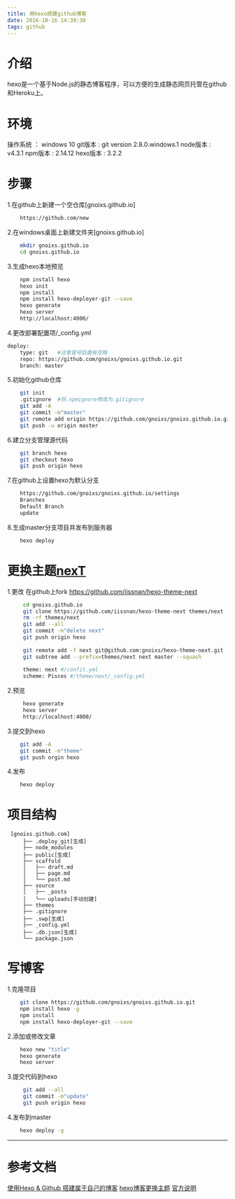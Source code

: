 ```yaml
---
title: 用hexo搭建github博客
date: 2016-10-16 14:39:30
tags: github
---
```


# 介绍
hexo是一个基于Node.js的静态博客程序，可以方便的生成静态网页托管在github和Heroku上。

# 环境
操作系统 ： windows 10
git版本  : git version 2.8.0.windows.1
node版本 : v4.3.1
npm版本  : 2.14.12
hexo版本 : 3.2.2

# 步骤
1.在github上新建一个空仓库[gnoixs.github.io]
```bash
	https://github.com/new
```
2.在windows桌面上新建文件夹[gnoixs.github.io]
```bash
	mkdir gnoixs.github.io
	cd gnoixs.github.io
```
3.生成hexo本地预览 
```bash
	npm install hexo
	hexo init
	npm install
	npm install hexo-deployer-git --save
	hexo generate
	hexo server
	http://localhost:4000/
```
4.更改部署配置项/_config.yml
```bash
deploy:
	type: git   #注意冒号后面有空格
	repo: https://github.com/gnoixs/gnoixs.github.io.git
	branch: master
```
5.初始化github仓库
```bash
	git init
	.gitignore  #将.npmignore修改为.gitignore
	git add -A
	git commit -m"master"
	git remote add origin https://github.com/gnoixs/gnoixs.github.io.git
	git push -u origin master
```
6.建立分支管理源代码
```bash
	git branch hexo
	git checkout hexo
	git push origin hexo
```
7.在github上设置hexo为默认分支
```bash
	https://github.com/gnoixs/gnoixs.github.io/settings
	Branches
	Default Branch
	update
```
8.生成master分支项目并发布到服务器
```bash	
	hexo deploy
```
	
# 更换主题[nexT](http://theme-next.iissnan.com/)
1.更改
    在github上fork https://github.com/iissnan/hexo-theme-next
```bash
	 cd gnoixs.github.io
	 git clone https://github.com/iissnan/hexo-theme-next themes/next
     rm -rf themes/next
     git add --all
     git commit -m"delete next"
     git push origin hexo
     
     git remote add -f next git@github.com:gnoixs/hexo-theme-next.git
     git subtree add --prefix=themes/next next master --squash
     
	 theme: next #/confit.yml
	 scheme: Pisces	#/theme/next/_config.yml
```
2.预览
```bash
	 hexo generate
	 hexo server
	 http://localhost:4000/
```
3.提交到hexo
```bash
	git add -A
	git commit -m"theme"
	git push orgin hexo
```
4.发布
```bash
	hexo deploy
```

# 项目结构
	 [gnoixs.github.com]
    	 ├── .deploy_git[生成]
		 ├── node_modules
		 ├── public[生成]
    	 ├── scaffold
    	 │   ├── draft.md
    	 │   ├── page.md
    	 │   └── post.md
    	 ├── source 
    	 │   ├── _posts
    	 │   └── uploads[手动创建]
    	 ├── themes                                       
    	 ├── .gitignore
		 ├── .swp[生成]  		
    	 ├── _config.yml
		 ├── .db.json[生成] 
    	 └── package.json
				
# 写博客
1.克隆项目
 ```bash
     git clone https://github.com/gnoixs/gnoixs.github.io.git
     npm install hexo -g
     npm install
     npm install hexo-deployer-git --save
 ```
2.添加或修改文章
```bash
	hexo new "title"
	hexo generate
	hexo server
```
3.提交代码到hexo
```bash
	 git add --all
	 git commit -m"update"
	 git push origin hexo
```
4.发布到master
```bash
	hexo deploy -g
```

--------------------------------------------------------------------------------------------------------

# 参考文档
[使用Hexo & Github,搭建属于自己的博客](https://segmentfault.com/a/1190000006749038)
[hexo博客更换主题](http://www.tuicool.com/articles/zeIZJzv)
[官方说明](http://theme-next.iissnan.com/getting-started.html)			


		
		
		

